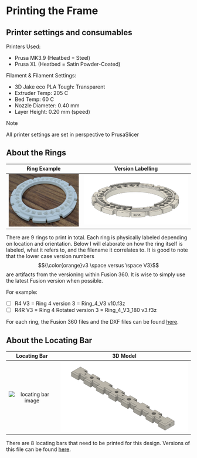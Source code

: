 # Printing the Frame

## Printer settings and consumables
Printers Used: 
  - Prusa MK3.9 (Heatbed = Steel)
  - Prusa XL (Heatbed = Satin Powder-Coated)
    
Filament & Filament Settings:
  - 3D Jake eco PLA Tough: Transparent
  - Extruder Temp: 205 C
  - Bed Temp: 60 C
  - Nozzle Diameter: 0.40 mm
  - Layer Height: 0.20 mm (speed)

> [!NOTE]
> All printer settings are set in perspective to PrusaSlicer


## About the Rings
| Ring Example | Version Labelling |
| :---: | :---: |
|<img src="../Images/ring1.jpg" alt="printed ring example" width="300" />|<img src="../Images/Ring_fusionsnap.png" alt="CAD drawing of ring" width="470" />|

There are 9 rings to print in total. Each ring is physically labeled depending on location and orientation. Below I will elaborate on how the ring itself is labeled, what it refers to, and the filename it correlates to. It is good to note that the lower case version numbers $${\color{orange}v3 \space versus \space V3}$$ are artifacts from the versioning within Fusion 360. It is wise to simply use the latest Fusion version when possible.

For example: 
  - [ ] R4 V3 = Ring 4 version 3 = Ring_4_V3 v10.f3z
  - [ ] R4R V3 = Ring 4 Rotated version 3 = Ring_4_V3_180 v3.f3z

For each ring, the Fusion 360 files and the DXF files can be found [here](../Build/HalbachFrame/Rings).

## About the Locating Bar
| Locating Bar | 3D Model |
| :---: | :---: |
|<img src="../Images/locatingbar1.jpg" alt="locating bar image" width="400" />|<img src="../Images/locatingbar1.png" alt="CAD drawing of locating bar" width="400" />|

There are 8 locating bars that need to be printed for this design. Versions of this file can be found [here](../Build/HalbachFrame/Locating_Bar).
